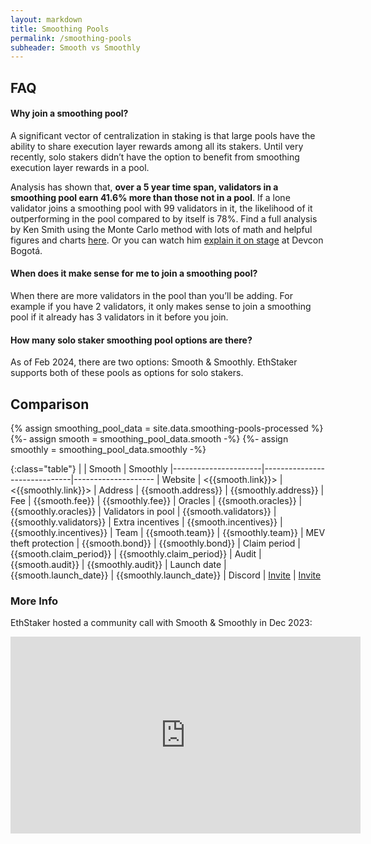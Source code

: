 ```yaml
---
layout: markdown
title: Smoothing Pools
permalink: /smoothing-pools
subheader: Smooth vs Smoothly
---
```




## FAQ

#### Why join a smoothing pool?

A significant vector of centralization in staking is that large pools have the ability to share execution layer rewards among all its stakers. Until very recently, solo stakers didn’t have the option to benefit from smoothing execution layer rewards in a pool.

Analysis has shown that, **over a 5 year time span, validators in a smoothing pool earn 41.6% more than those not in a pool**. If a lone validator joins a smoothing pool with 99 validators in it, the likelihood of it outperforming in the pool compared to by itself is 78%. Find a full analysis by Ken Smith using the Monte Carlo method with lots of math and helpful figures and charts [here](https://raw.githubusercontent.com/htimsk/SPanalysis/main/report/Analysis%20of%20the%20Smoothing%20Pool.pdf). Or you can watch him [explain it on stage](https://www.youtube.com/watch?v=2NU6pij2OzU) at Devcon Bogotá.

#### When does it make sense for me to join a smoothing pool?

When there are more validators in the pool than you’ll be adding. For example if you have 2 validators, it only makes sense to join a smoothing pool if it already has 3 validators in it before you join.

#### How many solo staker smoothing pool options are there?

As of Feb 2024, there are two options: Smooth & Smoothly. EthStaker supports both of these pools as options for solo stakers.



## Comparison

{% assign smoothing_pool_data = site.data.smoothing-pools-processed %}
{%- assign smooth = smoothing_pool_data.smooth -%}
{%- assign smoothly = smoothing_pool_data.smoothly -%}

{:class="table"}
|                      | Smooth                       | Smoothly 
|----------------------|------------------------------|--------------------
| Website              | <{{smooth.link}}>            | <{{smoothly.link}}>
| Address              | {{smooth.address}}           | {{smoothly.address}}
| Fee                  | {{smooth.fee}}               | {{smoothly.fee}}
| Oracles              | {{smooth.oracles}}           | {{smoothly.oracles}}
| Validators in pool   | {{smooth.validators}}        | {{smoothly.validators}}
| Extra incentives     | {{smooth.incentives}}        | {{smoothly.incentives}}
| Team                 | {{smooth.team}}              | {{smoothly.team}}
| MEV theft protection | {{smooth.bond}}              | {{smoothly.bond}}
| Claim period         | {{smooth.claim_period}}      | {{smoothly.claim_period}}
| Audit                | {{smooth.audit}}             | {{smoothly.audit}}
| Launch date          | {{smooth.launch_date}}       | {{smoothly.launch_date}}
| Discord              | [Invite]({{smooth.discord}}) | [Invite]({{smoothly.discord}})



### More Info

EthStaker hosted a community call with Smooth & Smoothly in Dec 2023:

<div class="videowrapper">
	<iframe width="560" height="315" src="https://www.youtube.com/embed/dB5csfO8I0E?si=8sYpI5A2DHhN2QRb" title="YouTube video player" frameborder="0" allow="accelerometer; autoplay; clipboard-write; encrypted-media; gyroscope; picture-in-picture; web-share" allowfullscreen></iframe>
</div>

